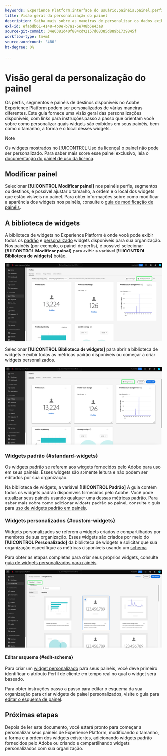 ```yaml
---
keywords: Experience Platform;interface do usuário;painéis;painel;perfis;segmentos;destinos;;user interface;dashboards;dashboard;profiles;segments;destinations
title: Visão geral da personalização do painel
description: Saiba mais sobre as maneiras de personalizar os dados exibidos nos painéis do Adobe Experience Platform.
exl-id: efabdb61-4148-4b0e-b7a1-6e788b5e43a8
source-git-commit: 34e0381d40f884cd92157d08385d889b1739845f
workflow-type: tm+mt
source-wordcount: '480'
ht-degree: 0%

---
```


# Visão geral da personalização do painel

Os perfis, segmentos e painéis de destinos disponíveis no Adobe Experience Platform podem ser personalizados de várias maneiras diferentes. Este guia fornece uma visão geral das personalizações disponíveis, com links para instruções passo a passo que orientam você sobre como personalizar quais widgets são exibidos em seus painéis, bem como o tamanho, a forma e o local desses widgets.

>[!NOTE]
>
>Os widgets mostrados no [!UICONTROL Uso da licença] o painel não pode ser personalizado. Para saber mais sobre esse painel exclusivo, leia o [documentação do painel de uso da licença](../guides/license-usage.md).

## Modificar painel

Selecionar **[!UICONTROL Modificar painel]** nos painéis perfis, segmentos ou destinos, é possível ajustar o tamanho, a ordem e o local dos widgets que estão visíveis no painel. Para obter informações sobre como modificar a aparência dos widgets nos painéis, consulte o [guia de modificação de painéis](modify.md).

## A biblioteca de widgets

A biblioteca de widgets no Experience Platform é onde você pode exibir todos os [padrão](#standard-widgets) e [personalizado](#custom-widgets) widgets disponíveis para sua organização. Nos painéis (por exemplo, o painel de perfis), é possível selecionar **[!UICONTROL Modificar painel]** para exibir a variável **[!UICONTROL Biblioteca de widgets]** botão.

![O painel Perfis com o painel Modificar realçado.](../images/customization/modify-dashboard.png)

Selecionar **[!UICONTROL Biblioteca de widgets]** para abrir a biblioteca de widgets e exibir todas as métricas padrão disponíveis ou começar a criar widgets personalizados.

![O painel Perfis com a biblioteca Widget realçada.](../images/customization/widget-library-button.png)

### Widgets padrão {#standard-widgets}

Os widgets padrão se referem aos widgets fornecidos pelo Adobe para uso em seus painéis. Esses widgets são somente leitura e não podem ser editados por sua organização.

Na biblioteca de widgets, a variável **[!UICONTROL Padrão]** A guia contém todos os widgets padrão disponíveis fornecidos pelo Adobe. Você pode atualizar seus painéis usando qualquer uma dessas métricas padrão. Para saber mais sobre como adicionar widgets padrão ao painel, consulte o guia para [uso de widgets padrão em painéis](standard-widgets.md).

### Widgets personalizados {#custom-widgets}

Widgets personalizados se referem a widgets criados e compartilhados por membros de sua organização. Esses widgets são criados por meio do **[!UICONTROL Personalizado]** da biblioteca de widgets e solicitar que sua organização especifique as métricas disponíveis usando um [schema](#edit-schema)

Para obter as etapas completas para criar seus próprios widgets, consulte [guia de widgets personalizados para painéis](custom-widgets.md).

![A área de trabalho da biblioteca de widgets com as opções Padrão e Personalizada realçadas.](../images/customization/widget-library.png)

#### Editar esquema {#edit-schema}

Para criar um [widget personalizado](#custom-widgets) para seus painéis, você deve primeiro identificar o atributo Perfil de cliente em tempo real no qual o widget será baseado.

Para obter instruções passo a passo para editar o esquema da sua organização para criar widgets de painel personalizados, visite o guia para [editar o esquema de painel](edit-schema.md).

## Próximas etapas

Depois de ler este documento, você estará pronto para começar a personalizar seus painéis de Experience Platform, modificando o tamanho, a forma e a ordem dos widgets existentes, adicionando widgets padrão fornecidos pelo Adobe ou criando e compartilhando widgets personalizados com sua organização.
